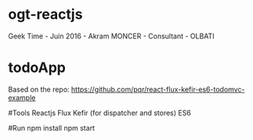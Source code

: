 # ogt-reactjs
Geek Time - Juin 2016 - Akram MONCER - Consultant - OLBATI

# todoApp

Based on the repo: https://github.com/pqr/react-flux-kefir-es6-todomvc-example

#Tools
Reactjs
Flux
Kefir (for dispatcher and stores)
ES6

#Run
npm install
npm start
